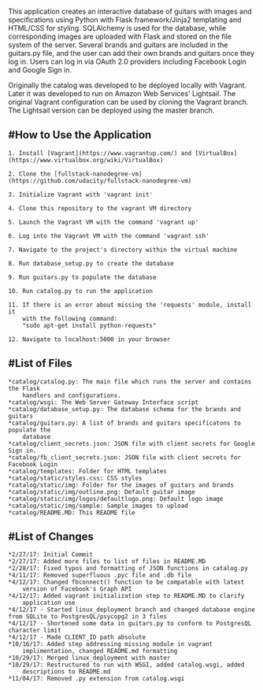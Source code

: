 This application creates an interactive database of guitars with images and 
specifications using Python with Flask framework/Jinja2 templating and 
HTML/CSS for styling. SQLAlchemy is used for the database, while corresponding
images are uploaded with Flask and stored on the file system of the server.
Several brands and guitars are included in the guitars.py file, and the user
can add their own brands and guitars once they log in. Users can log in via
OAuth 2.0 providers including Facebook Login and Google Sign in.

Originally the catalog was developed to be deployed locally with Vagrant. 
Later it was developed to run on Amazon Web Services' Lightsail. The original 
Vagrant configuration can be used by cloning the Vagrant branch. The Lightsail 
version can be deployed using the master branch.

#How to Use the Application
---------------------------

	1. Install [Vagrant](https://www.vagrantup.com/) and [VirtualBox](https://www.virtualbox.org/wiki/VirtualBox)

	2. Clone the [fullstack-nanodegree-vm](https://github.com/udacity/fullstack-nanodegree-vm)

	3. Initialize Vagrant with 'vagrant init'

	4. Clone this repository to the vagrant VM directory

	5. Launch the Vagrant VM with the command 'vagrant up'

	6. Log into the Vagrant VM with the command 'vagrant ssh'

	7. Navigate to the project's directory within the virtual machine

	8. Run database_setup.py to create the database

	9. Run guitars.py to populate the database

	10. Run catalog.py to run the application

	11. If there is an error about missing the 'requests' module, install it 
		with the following command: 
		"sudo apt-get install python-requests"

	12. Navigate to localhost:5000 in your browser


#List of Files
--------------

	*catalog/catalog.py: The main file which runs the server and contains the Flask
		handlers and configurations.
	*catalog/wsgi: The Web Server Gateway Interface script 
	*catalog/database_setup.py: The database schema for the brands and guitars
	*catalog/guitars.py: A list of brands and guitars specificatons to populate the
		database 
	*catalog/client_secrets.json: JSON file with client secrets for Google Sign in.
	*catalog/fb_client_secrets.json: JSON file with client secrets for Facebook Login
	*catalog/templates: Folder for HTML templates
	*catalog/static/styles.css: CSS styles
	*catalog/static/img: Folder for the images of guitars and brands
	*catalog/static/img/outline.png: Default guitar image
	*catalog/static/img/logos/defaultlogo.png: Default logo image
	*catalog/static/img/sample: Sample images to upload
	*catalog/README.MD: This README file

#List of Changes
----------------

	*2/27/17: Initial Commit
	*2/27/17: Added more files to list of files in README.MD
	*2/28/17: Fixed typos and formatting of JSON functions in catalog.py
	*4/11/17: Removed superfluous .pyc file and .db file
	*4/12/17: Changed fbconnect() function to be compatable with latest 
		version of Facebook's Graph API
	*4/12/17: Added vagrant initialization step to README.MD to clarify 
		application use
	*4/12/17 - Started linux_deployment branch and changed database engine from SQLite to PostgresQL/psycopg2 in 3 files
	*4/12/17 - Shortened some data in guitars.py to conform to PostgresQL character limit
	*4/12/17 - Made CLIENT_ID path absolute
	*10/16/17: Added step addressing missing module in vagrant 
		implimentation, changed README.md formatting
	*10/29/17: Merged linux_deployment with master
	*10/29/17: Restructured to run with WSGI, added catalog.wsgi, added 
		descriptions to README.md
	*11/04/17: Removed .py extension from catalog.wsgi